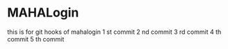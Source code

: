 
# MAHALogin
this is for git hooks  of mahalogin
1 st commit
2 nd commit
3 rd commit
4 th commit
5 th commit
